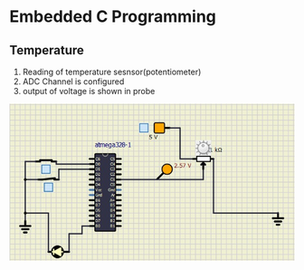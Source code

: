 # Embedded C Programming 
## Temperature 

  1. Reading of temperature sesnsor(potentiometer)
  2. ADC Channel is configured
  3. output of voltage is shown in probe
 
![Activity2](https://github.com/topnotch07/Emb-C/blob/77473362f45d4087851604d8efbcad720a570069/Activity-2/activity-2.jpg)
